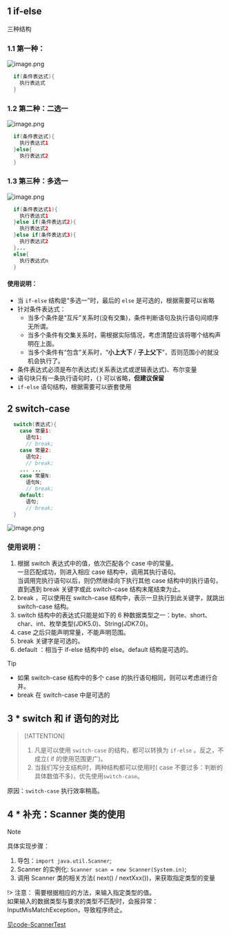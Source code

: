 ## 1 if-else

三种结构

### 1.1 第一种：

![image.png](https://cdn.gxmnzl.xyz/img/SE0221.png)

```java
  if(条件表达式){
    执行表达式
  }
```

### 1.2 第二种：二选一

![image.png](https://cdn.gxmnzl.xyz/img/SE0222.png)

```java
  if(条件表达式){
    执行表达式1
  }else{
    执行表达式2
  }
```

### 1.3 第三种：多选一

![image.png](https://cdn.gxmnzl.xyz/img/SE0223.png)

```java
  if(条件表达式1){
    执行表达式1
  }else if(条件表达式2){
    执行表达式2
  }else if(条件表达式3){
    执行表达式2
  }...
  else{
    执行表达式n
  }
```

#### 使用说明：

- 当 `if-else` 结构是“多选一”时，最后的 `else` 是可选的，根据需要可以省略
- 针对条件表达式：
   - 当多个条件是“互斥”关系时(没有交集)，条件判断语句及执行语句间顺序无所谓。
   - 当多个条件有交集关系时，需根据实际情况，考虑清楚应该将哪个结构声明在上面。
   - 当多个条件有“包含”关系时，“**小上大下** / **子上父下**”，否则范围小的就没机会执行了。
- 条件表达式必须是布尔表达式(关系表达式或逻辑表达式)、布尔变量
- 语句块只有一条执行语句时，`{}` 可以省略，**但建议保留**
- `if-else` 语句结构，根据需要可以嵌套使用


## 2 switch-case

```java
  switch(表达式){
    case 常量1:
      语句1;
      // break;
    case 常量2:
      语句2;
      // break; 
    ... ...
    case 常量N:
      语句N;
      // break;
    default:
      语句;
      // break;
  }
```

![image.png](https://cdn.gxmnzl.xyz/img/SE0224.png)


### 使用说明：

1. 根据 switch 表达式中的值，依次匹配各个 case 中的常量。  
   一旦匹配成功，则进入相应 case 结构中，调用其执行语句。  
   当调用完执行语句以后，则仍然继续向下执行其他 case 结构中的执行语句，  
   直到遇到 break 关键字或此 switch-case 结构末尾结束为止。  
2.  break ，可以使用在 switch-case 结构中，表示一旦执行到此关键字，就跳出 switch-case 结构。
3.  switch 结构中的表达式只能是如下的 6 种数据类型之一：byte、short、char、int、枚举类型(JDK5.0)、String(JDK7.0)。
4.  case 之后只能声明常量，不能声明范围。
5.  break 关键字是可选的。
6.  default ：相当于 if-else 结构中的 else。default 结构是可选的。

> [!TIP]
> - 如果 switch-case 结构中的多个 case 的执行语句相同，则可以考虑进行合并。
> - break 在 switch-case 中是可选的

## 3 * switch 和 if 语句的对比

> [!ATTENTION]
> 1. 凡是可以使用 `switch-case` 的结构，都可以转换为 `if-else` 。反之，不成立( if 的使用范围更广)。
> 2. 当我们写分支结构时，两种结构都可以使用时( case 不要过多：判断的具体数值不多)，优先使用`switch-case`。

原因：`switch-case` 执行效率稍高。

## 4 * 补充：Scanner 类的使用

> [!NOTE]
> 具体实现步骤：
> 1. 导包：`import java.util.Scanner`;
> 2. Scanner 的实例化: `Scanner scan = new Scanner(System.in)`;
> 3. 调用 Scanner 类的相关方法( next() / nextXxx())，来获取指定类型的变量

 
!> 注意：
需要根据相应的方法，来输入指定类型的值。  
如果输入的数据类型与要求的类型不匹配时，会报异常：InputMisMatchException，导致程序终止。

[见code-ScannerTest]()​
